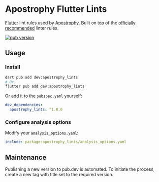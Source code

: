 # Apostrophy Flutter Lints

[Flutter](https://flutter.dev) lint rules used by [Apostrophy](https://apostrophy.com/). Built on top of the [officially recommended](https://pub.dev/packages/flutter_lints) linter rules.

[![pub version][pub-version-img]][pub-version-url]

## Usage

### Install

```bash
dart pub add dev:apostrophy_lints
# Or
flutter pub add dev:apostrophy_lints
```

Or add it to the `pubspec.yaml` yourself:

```yaml
dev_dependencies:
  apostrophy_lints: ^1.0.0
```

### Configure analysis options

Modify your [`analysis_options.yaml`](https://dart.dev/tools/analysis#the-analysis-options-file):

```yaml
include: package:apostrophy_lints/analysis_options.yaml
```

## Maintenance

Publishing a new version to pub.dev is automated. To initiate the process, create a new tag with title set to the required version.

<!-- References -->
[pub-version-img]: https://img.shields.io/badge/pub-v1.0.0-0175c2?logo=flutter
[pub-version-url]: https://pub.dev/packages/apostrophy_lints

